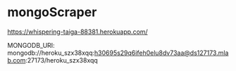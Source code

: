 # mongoScraper

https://whispering-taiga-88381.herokuapp.com/

MONGODB_URI: mongodb://heroku_szx38xqq:h30695s29q6ifeh0elu8dv73aa@ds127173.mlab.com:27173/heroku_szx38xqq
